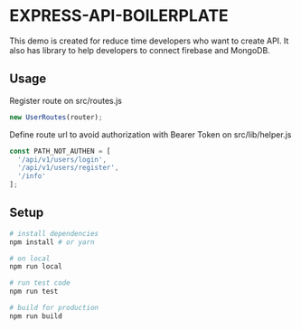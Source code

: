 # EXPRESS-API-BOILERPLATE
This demo is created for reduce time developers who want to create API. 
It also has library to help developers to connect firebase and MongoDB.

## Usage
Register route on src/routes.js

```javascript
new UserRoutes(router);
```

Define route url to avoid authorization with Bearer Token
on src/lib/helper.js

```javascript
const PATH_NOT_AUTHEN = [
  '/api/v1/users/login',
  '/api/v1/users/register',
  '/info'
];
```

## Setup

```sh
# install dependencies
npm install # or yarn

# on local
npm run local

# run test code
npm run test 

# build for production
npm run build

```



